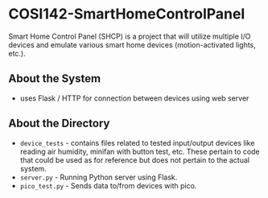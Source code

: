 # COSI142-SmartHomeControlPanel
Smart Home Control Panel (SHCP) is a project that will utilize multiple I/O devices and emulate various smart home devices (motion-activated lights, etc.).

## About the System
- uses Flask / HTTP for connection between devices using web server

## About the Directory
- `device_tests` - contains files related to tested input/output devices like reading air humidity, minifan with button test, etc. These pertain to code that could be used as for reference but does not pertain to the actual system.
- `server.py` - Running Python server using Flask.
- `pico_test.py` - Sends data to/from devices with pico.